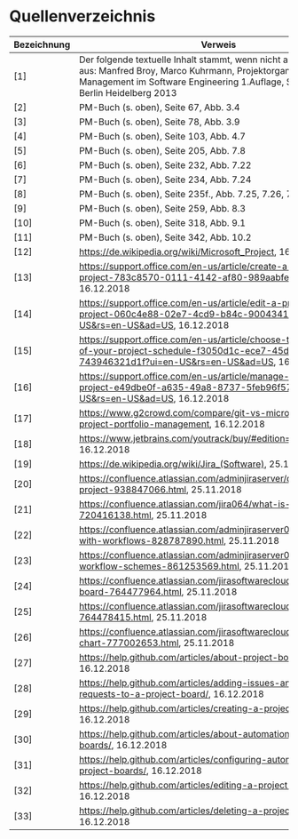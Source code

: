 # Quellenverzeichnis

Bezeichnung    | Verweis
---------------|-------------------------------------------------------------------------------------------------------------------
[1]            | Der folgende textuelle Inhalt stammt, wenn nicht anders vermerkt, aus: Manfred Broy, Marco Kuhrmann, Projektorganisation und Management im Software Engineering  1.Auflage, Springer-Verlag Berlin Heidelberg 2013
[2]            | PM-Buch (s. oben), Seite 67, Abb. 3.4
[3]            | PM-Buch (s. oben), Seite 78, Abb. 3.9
[4]            | PM-Buch (s. oben), Seite 103, Abb. 4.7
[5]            | PM-Buch (s. oben), Seite 205, Abb. 7.8
[6]            | PM-Buch (s. oben), Seite 232, Abb. 7.22
[7]            | PM-Buch (s. oben), Seite 234, Abb. 7.24
[8]            | PM-Buch (s. oben), Seite 235f., Abb. 7.25, 7.26, 7.27, 7.28
[9]            | PM-Buch (s. oben), Seite 259, Abb. 8.3
[10]           | PM-Buch (s. oben), Seite 318, Abb. 9.1
[11]           | PM-Buch (s. oben), Seite 342, Abb. 10.2
[12]           | https://de.wikipedia.org/wiki/Microsoft_Project, 16.12.2018
[13]           | https://support.office.com/en-us/article/create-a-project-in-project-783c8570-0111-4142-af80-989aabfe29af, 16.12.2018
[14]           | https://support.office.com/en-us/article/edit-a-project-in-project-060c4e88-02e7-4cd9-b84c-9004341eb9f9?ui=en-US&rs=en-US&ad=US, 16.12.2018
[15]           | https://support.office.com/en-us/article/choose-the-right-view-of-your-project-schedule-f3050d1c-ece7-45d5-862f-743946321d1f?ui=en-US&rs=en-US&ad=US, 16.12.2018
[16]           | https://support.office.com/en-us/article/manage-a-project-in-project-e49dbe0f-a635-49a8-8737-5feb96f57831?ui=en-US&rs=en-US&ad=US, 16.12.2018
[17]           | https://www.g2crowd.com/compare/git-vs-microsoft-microsoft-project-portfolio-management, 16.12.2018
[18]           | https://www.jetbrains.com/youtrack/buy/#edition=incloud, 16.12.2018
[19]           | https://de.wikipedia.org/wiki/Jira_(Software), 25.11.2018
[20]           | https://confluence.atlassian.com/adminjiraserver/defining-a-project-938847066.html, 25.11.2018
[21]           | https://confluence.atlassian.com/jira064/what-is-an-issue-720416138.html, 25.11.2018
[22]           | https://confluence.atlassian.com/adminjiraserver072/working-with-workflows-828787890.html, 25.11.2018
[23]           | https://confluence.atlassian.com/adminjiraserver073/configuring-workflow-schemes-861253569.html, 25.11.2018
[24]           | https://confluence.atlassian.com/jirasoftwarecloud/what-is-a-board-764477964.html, 25.11.2018
[25]           | https://confluence.atlassian.com/jirasoftwarecloud/reporting-764478415.html, 25.11.2018
[26]           | https://confluence.atlassian.com/jirasoftwarecloud/burndown-chart-777002653.html, 25.11.2018
[27]           | https://help.github.com/articles/about-project-boards/, 16.12.2018
[28]           | https://help.github.com/articles/adding-issues-and-pull-requests-to-a-project-board/, 16.12.2018
[29]           | https://help.github.com/articles/creating-a-project-board/, 16.12.2018
[30]           | https://help.github.com/articles/about-automation-for-project-boards/, 16.12.2018
[31]           | https://help.github.com/articles/configuring-automation-for-project-boards/, 16.12.2018
[32]           | https://help.github.com/articles/editing-a-project-board/, 16.12.2018
[33]           | https://help.github.com/articles/deleting-a-project-board/, 16.12.2018